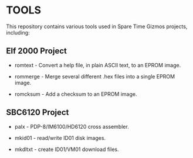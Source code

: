 # TOOLS

  This repository contains various tools used in Spare Time Gizmos projects, including:

## Elf 2000 Project
* romtext - Convert a help file, in plain ASCII text, to an EPROM image.

* rommerge - Merge several different .hex files into a single EPROM image.

* romcksum - Add a checksum to an EPROM image.

## SBC6120 Project
* palx - PDP-8/IM6100/HD6120 cross assembler.

* mkid01 - read/write ID01 disk images.

* mkdltxt - create ID01/VM01 download files.
